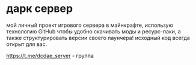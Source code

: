 # дарк сервер
мой личный проект игрового сервера в майнкрафте, использую технологию GitHub чтобы удобно скачивать моды и ресурс-паки, а также структурировать версии своего лаунчера! исходный код всегда открыт для вас.  

https://t.me/dcdae_server - группа 
